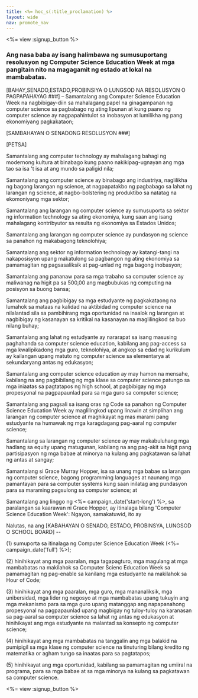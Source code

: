 ```yaml
---
title: <%= hoc_s(:title_proclamation) %>
layout: wide
nav: promote_nav
---
```

<%= view :signup_button %>

### Ang nasa baba ay isang halimbawa ng sumusuportang resolusyon ng Computer Science Education Week at mga pangitain nito na magagamit ng estado at lokal na mambabatas.

  
[BAHAY,SENADO,ESTADO,PROBINSIYA O LUNGSOD NA RESOLUSYON O PAGPAPAHAYAG ###] – Samantalang ang Computer Science Education Week na nagbibigay-diin sa mahalagang papel na ginagampanan ng computer science sa pagbabago ng ating lipunan at kung paano ng computer science ay nagpapahintulot sa inobasyon at lumilikha ng pang ekonomiyang pagkakataon;

[SAMBAHAYAN O SENADONG RESOLUSYON ###]

[PETSA]

Samantalang ang computer technology ay mahalagang bahagi ng modernong kultura at binabago kung paano nakikipag-ugnayan ang mga tao sa isa 't isa at ang mundo sa paligid nila;

Samantalang ang computer science ay binabago ang industriya, naglilikha ng bagong larangan ng science, at nagpapatakbo ng pagbabago sa lahat ng larangan ng science, at nagbo-bolstering ng produktibo sa natatag na ekomoniyang mga sektor;

Samantalang ang larangan ng computer science ay sumusuporta sa sektor ng information technology sa ating ekonomiya, kung saan ang isang mahalagang kontribyutor sa resulta ng ekonomiya sa Estados Unidos;

Samantalang ang larangan ng computer science ay pundasyon ng science sa panahon ng makabagong teknolohiya;

Samantalang ang sektor ng information technology ay katangi-tangi na nakaposisyon upang makatulong sa pagbangon ng ating ekonomiya sa pamamagitan ng pagsasaliksik at pag-unlad ng mga bagong inobasyon;

Samantalang ang pananaw para sa mga trabaho sa computer science ay maliwanag na higit pa sa 500,00 ang magbubukas ng computing na posisyon sa buong bansa;

Samantalang ang pagbibigay sa mga estudyante ng pagkakataong na lumahok sa mataas na kalidad na aktibidad ng computer science na nilalantad sila sa pambihirang mga oportunidad na inaalok ng larangan at nagbibigay ng kasanayan sa kritikal na kasanayan na maglilingkod sa buo nilang buhay;

Samantalang ang lahat ng estudyante ay nararapat sa isang masusing paghahanda sa computer science education, kabilang ang pag-access sa mga kwalipikadong mga guro, teknolohiya, at angkop sa edad ng kurikulum ay kailangan upang matuto ng computer science sa elementarya at sekundaryang antas ng edukasyon;

Samantalang ang computer science education ay may hamon na mensahe, kabilang na ang pagbibilang ng mga klase sa computer science patungo sa mga iniaatas sa pagtatapos ng high school, at pagbibigay ng mga propesyonal na pagpapaunlad para sa mga guro sa computer science;

Samantalang ang pagsali sa isang oras ng Code sa panahon ng Computer Science Education Week ay maglilingkod upang linawin at simplihan ang larangan ng computer science at maghikayat ng mas marami pang estudyante na humawak ng mga karagdagang pag-aaral ng computer science;

Samantalang sa larangan ng computer science ay may makabuluhang mga hadlang sa equity upang matugunan, kabilang na ang pag-akit sa higit pang partisipasyon ng mga babae at minorya na kulang ang pagkatawan sa lahat ng antas at sangay;

Samantalang si Grace Murray Hopper, isa sa unang mga babae sa larangan ng computer science, bagong programming languages at naunang mga pamantayan para sa computer systems kung saan inilatag ang pundasyon para sa maraming pagsulong sa computer science; at

Samantalang ang linggo ng <%= campaign_date('start-long') %>, sa paralangan sa kaarawan ni Grace Hopper, ay itinalaga bilang 'Computer Science Education Week': Ngayon, samakatuwid, ito ay

Nalutas, na ang [KABAHAYAN O SENADO, ESTADO, PROBINSYA, LUNGSOD O SCHOOL BOARD] --

(1) sumuporta sa itinalaga ng Computer Science Education Week (<%= campaign_date('full') %>);

(2) hinihikayat ang mga paaralan, mga tagapagturo, mga magulang at mga mambabatas na makilahok sa Computer Scienc Education Week sa pamamagitan ng pag-enable sa kanilang mga estudyante na makilahok sa Hour of Code;

(3) hinihikayat ang mga paaralan, mga guro, mga mananaliksik, mga unibersidad, mga lider ng negosyo at mga mambabatas upang tukuyin ang mga mekanismo para sa mga guro upang matanggap ang napapanahong propesyonal na pagpapaunlad upang magbigay ng tuloy-tuloy na karanasan sa pag-aaral sa computer science sa lahat ng antas ng edukasyon at hinihikayat ang mga estudyante na malantad sa konsepto ng computer science;

(4) hinihikayat ang mga mambabatas na tanggalin ang mga balakid na pumipigil sa mga klase ng computer science na tinuturing bilang kredito ng matematika or agham tungo sa inaatas para sa pagtatapos;

(5) hinihikayat ang mga oportunidad, kabilang sa pamamagitan ng umiiral na programa, para sa mga babae at sa mga minorya na kulang sa pagkatawan sa computer science.

<%= view :signup_button %>